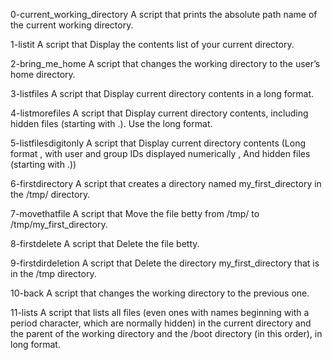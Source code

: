 0-current_working_directory A script that prints the absolute path name of the current working directory.

1-listit A script that Display the contents list of your current directory.

2-bring_me_home A script that changes the working directory to the user’s home directory.

3-listfiles A script that Display current directory contents in a long format.

4-listmorefiles A script that Display current directory contents, including hidden files (starting with .). Use the long format.

5-listfilesdigitonly A script that Display current directory contents (Long format , with user and group IDs displayed numerically , And hidden files (starting with .))

6-firstdirectory A script that  creates a directory named my_first_directory in the /tmp/ directory.

7-movethatfile A script that Move the file betty from /tmp/ to /tmp/my_first_directory.

8-firstdelete A script that Delete the file betty.

9-firstdirdeletion A script that Delete the directory my_first_directory that is in the /tmp directory.

10-back A script that changes the working directory to the previous one.

11-lists A script that lists all files (even ones with names beginning with a period character, which are normally hidden) in the current directory and the parent of the working directory and the /boot directory (in this order), in long format.



